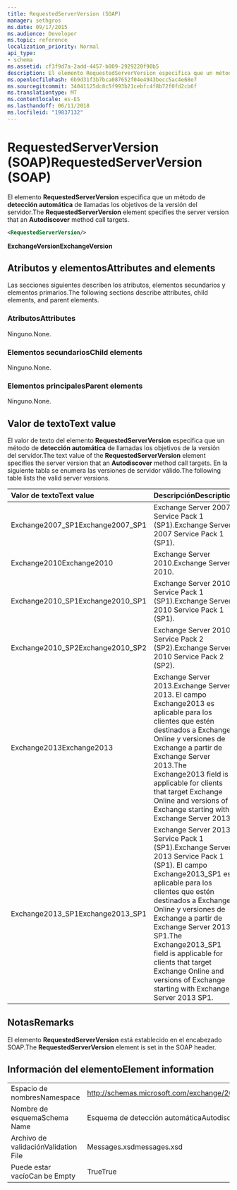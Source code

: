 ```yaml
---
title: RequestedServerVersion (SOAP)
manager: sethgros
ms.date: 09/17/2015
ms.audience: Developer
ms.topic: reference
localization_priority: Normal
api_type:
- schema
ms.assetid: cf3f9d7a-2add-4457-b009-2929220f90b5
description: El elemento RequestedServerVersion especifica que un método de detección automática de llamadas los objetivos de la versión del servidor.
ms.openlocfilehash: 6b9d31f3b7bca087652f04e4943becc5ac4e68e7
ms.sourcegitcommit: 34041125dc8c5f993b21cebfc4f8b72f0fd2cb6f
ms.translationtype: MT
ms.contentlocale: es-ES
ms.lasthandoff: 06/11/2018
ms.locfileid: "19837132"
---
```

# <a name="requestedserverversion-soap"></a><span data-ttu-id="823a9-103">RequestedServerVersion (SOAP)</span><span class="sxs-lookup"><span data-stu-id="823a9-103">RequestedServerVersion (SOAP)</span></span>

<span data-ttu-id="823a9-104">El elemento **RequestedServerVersion** especifica que un método de **detección automática** de llamadas los objetivos de la versión del servidor.</span><span class="sxs-lookup"><span data-stu-id="823a9-104">The **RequestedServerVersion** element specifies the server version that an **Autodiscover** method call targets.</span></span> 
  
```XML
<RequestedServerVersion/>
```

 <span data-ttu-id="823a9-105">**ExchangeVersion**</span><span class="sxs-lookup"><span data-stu-id="823a9-105">**ExchangeVersion**</span></span>
## <a name="attributes-and-elements"></a><span data-ttu-id="823a9-106">Atributos y elementos</span><span class="sxs-lookup"><span data-stu-id="823a9-106">Attributes and elements</span></span>

<span data-ttu-id="823a9-107">Las secciones siguientes describen los atributos, elementos secundarios y elementos primarios.</span><span class="sxs-lookup"><span data-stu-id="823a9-107">The following sections describe attributes, child elements, and parent elements.</span></span>
  
### <a name="attributes"></a><span data-ttu-id="823a9-108">Atributos</span><span class="sxs-lookup"><span data-stu-id="823a9-108">Attributes</span></span>

<span data-ttu-id="823a9-109">Ninguno.</span><span class="sxs-lookup"><span data-stu-id="823a9-109">None.</span></span>
  
### <a name="child-elements"></a><span data-ttu-id="823a9-110">Elementos secundarios</span><span class="sxs-lookup"><span data-stu-id="823a9-110">Child elements</span></span>

<span data-ttu-id="823a9-111">Ninguno.</span><span class="sxs-lookup"><span data-stu-id="823a9-111">None.</span></span>
  
### <a name="parent-elements"></a><span data-ttu-id="823a9-112">Elementos principales</span><span class="sxs-lookup"><span data-stu-id="823a9-112">Parent elements</span></span>

<span data-ttu-id="823a9-113">Ninguno.</span><span class="sxs-lookup"><span data-stu-id="823a9-113">None.</span></span>
  
## <a name="text-value"></a><span data-ttu-id="823a9-114">Valor de texto</span><span class="sxs-lookup"><span data-stu-id="823a9-114">Text value</span></span>

<span data-ttu-id="823a9-115">El valor de texto del elemento **RequestedServerVersion** especifica que un método de **detección automática** de llamadas los objetivos de la versión del servidor.</span><span class="sxs-lookup"><span data-stu-id="823a9-115">The text value of the **RequestedServerVersion** element specifies the server version that an **Autodiscover** method call targets.</span></span> <span data-ttu-id="823a9-116">En la siguiente tabla se enumera las versiones de servidor válido.</span><span class="sxs-lookup"><span data-stu-id="823a9-116">The following table lists the valid server versions.</span></span> 
  
|<span data-ttu-id="823a9-117">**Valor de texto**</span><span class="sxs-lookup"><span data-stu-id="823a9-117">**Text value**</span></span>|<span data-ttu-id="823a9-118">**Descripción**</span><span class="sxs-lookup"><span data-stu-id="823a9-118">**Description**</span></span>|
|:-----|:-----|
|<span data-ttu-id="823a9-119">Exchange2007_SP1</span><span class="sxs-lookup"><span data-stu-id="823a9-119">Exchange2007_SP1</span></span>  <br/> |<span data-ttu-id="823a9-120">Exchange Server 2007 Service Pack 1 (SP1).</span><span class="sxs-lookup"><span data-stu-id="823a9-120">Exchange Server 2007 Service Pack 1 (SP1).</span></span>  <br/> |
|<span data-ttu-id="823a9-121">Exchange2010</span><span class="sxs-lookup"><span data-stu-id="823a9-121">Exchange2010</span></span>  <br/> |<span data-ttu-id="823a9-122">Exchange Server 2010.</span><span class="sxs-lookup"><span data-stu-id="823a9-122">Exchange Server 2010.</span></span>  <br/> |
|<span data-ttu-id="823a9-123">Exchange2010_SP1</span><span class="sxs-lookup"><span data-stu-id="823a9-123">Exchange2010_SP1</span></span>  <br/> |<span data-ttu-id="823a9-124">Exchange Server 2010 Service Pack 1 (SP1).</span><span class="sxs-lookup"><span data-stu-id="823a9-124">Exchange Server 2010 Service Pack 1 (SP1).</span></span>  <br/> |
|<span data-ttu-id="823a9-125">Exchange2010_SP2</span><span class="sxs-lookup"><span data-stu-id="823a9-125">Exchange2010_SP2</span></span>  <br/> |<span data-ttu-id="823a9-126">Exchange Server 2010 Service Pack 2 (SP2).</span><span class="sxs-lookup"><span data-stu-id="823a9-126">Exchange Server 2010 Service Pack 2 (SP2).</span></span>  <br/> |
|<span data-ttu-id="823a9-127">Exchange2013</span><span class="sxs-lookup"><span data-stu-id="823a9-127">Exchange2013</span></span>  <br/> |<span data-ttu-id="823a9-128">Exchange Server 2013.</span><span class="sxs-lookup"><span data-stu-id="823a9-128">Exchange Server 2013.</span></span> <span data-ttu-id="823a9-129">El campo Exchange2013 es aplicable para los clientes que estén destinados a Exchange Online y versiones de Exchange a partir de Exchange Server 2013.</span><span class="sxs-lookup"><span data-stu-id="823a9-129">The Exchange2013 field is applicable for clients that target Exchange Online and versions of Exchange starting with Exchange Server 2013.</span></span>  <br/> |
|<span data-ttu-id="823a9-130">Exchange2013_SP1</span><span class="sxs-lookup"><span data-stu-id="823a9-130">Exchange2013_SP1</span></span>  <br/> |<span data-ttu-id="823a9-131">Exchange Server 2013 Service Pack 1 (SP1).</span><span class="sxs-lookup"><span data-stu-id="823a9-131">Exchange Server 2013 Service Pack 1 (SP1).</span></span> <span data-ttu-id="823a9-132">El campo Exchange2013_SP1 es aplicable para los clientes que estén destinados a Exchange Online y versiones de Exchange a partir de Exchange Server 2013 SP1.</span><span class="sxs-lookup"><span data-stu-id="823a9-132">The Exchange2013_SP1 field is applicable for clients that target Exchange Online and versions of Exchange starting with Exchange Server 2013 SP1.</span></span>  <br/> |
   
## <a name="remarks"></a><span data-ttu-id="823a9-133">Notas</span><span class="sxs-lookup"><span data-stu-id="823a9-133">Remarks</span></span>

<span data-ttu-id="823a9-134">El elemento **RequestedServerVersion** está establecido en el encabezado SOAP.</span><span class="sxs-lookup"><span data-stu-id="823a9-134">The **RequestedServerVersion** element is set in the SOAP header.</span></span> 
  
## <a name="element-information"></a><span data-ttu-id="823a9-135">Información del elemento</span><span class="sxs-lookup"><span data-stu-id="823a9-135">Element information</span></span>

|||
|:-----|:-----|
|<span data-ttu-id="823a9-136">Espacio de nombres</span><span class="sxs-lookup"><span data-stu-id="823a9-136">Namespace</span></span>  <br/> |http://schemas.microsoft.com/exchange/2010/Autodiscover  <br/> |
|<span data-ttu-id="823a9-137">Nombre de esquema</span><span class="sxs-lookup"><span data-stu-id="823a9-137">Schema Name</span></span>  <br/> |<span data-ttu-id="823a9-138">Esquema de detección automática</span><span class="sxs-lookup"><span data-stu-id="823a9-138">Autodiscover schema</span></span>  <br/> |
|<span data-ttu-id="823a9-139">Archivo de validación</span><span class="sxs-lookup"><span data-stu-id="823a9-139">Validation File</span></span>  <br/> |<span data-ttu-id="823a9-140">Messages.xsd</span><span class="sxs-lookup"><span data-stu-id="823a9-140">messages.xsd</span></span>  <br/> |
|<span data-ttu-id="823a9-141">Puede estar vacío</span><span class="sxs-lookup"><span data-stu-id="823a9-141">Can be Empty</span></span>  <br/> |<span data-ttu-id="823a9-142">True</span><span class="sxs-lookup"><span data-stu-id="823a9-142">True</span></span>  <br/> |
   

